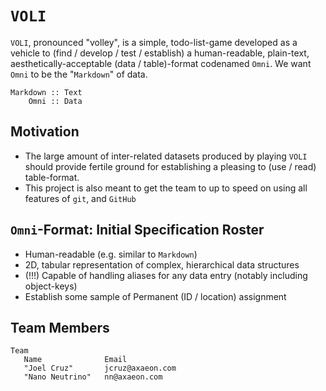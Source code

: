 

# `VOLI`
`VOLI`, pronounced "volley", is a simple, todo-list-game developed as a vehicle to (find / develop / test / establish) a human-readable, plain-text, aesthetically-acceptable (data / table)-format codenamed `Omni`.  We want `Omni` to be the "`Markdown`" of data.
```
Markdown :: Text
    Omni :: Data
```

## Motivation
- The large amount of inter-related datasets produced by playing `VOLI` should provide fertile ground for establishing a pleasing to (use / read) table-format.
- This project is also meant to get the team to up to speed on using all features of `git`, and `GitHub`

## `Omni`-Format: Initial Specification Roster
- Human-readable (e.g. similar to `Markdown`)
- 2D, tabular representation of complex, hierarchical data structures
- (!!!) Capable of handling aliases for any data entry (notably including object-keys)
- Establish some sample of Permanent (ID / location) assignment

## Team Members
```omni
Team
   Name              Email
   "Joel Cruz"       jcruz@axaeon.com
   "Nano Neutrino"   nn@axaeon.com
```

